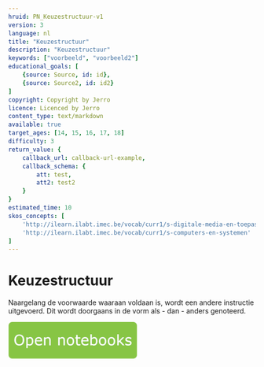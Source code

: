 ```yaml
---
hruid: PN_Keuzestructuur-v1
version: 3
language: nl
title: "Keuzestructuur"
description: "Keuzestructuur"
keywords: ["voorbeeld", "voorbeeld2"]
educational_goals: [
    {source: Source, id: id}, 
    {source: Source2, id: id2}
]
copyright: Copyright by Jerro
licence: Licenced by Jerro
content_type: text/markdown
available: true
target_ages: [14, 15, 16, 17, 18]
difficulty: 3
return_value: {
    callback_url: callback-url-example,
    callback_schema: {
        att: test,
        att2: test2
    }
}
estimated_time: 10
skos_concepts: [
    'http://ilearn.ilabt.imec.be/vocab/curr1/s-digitale-media-en-toepassingen', 
    'http://ilearn.ilabt.imec.be/vocab/curr1/s-computers-en-systemen'
]
---
```

# Keuzestructuur

Naargelang de voorwaarde waaraan voldaan is, wordt een andere instructie uitgevoerd. Dit wordt doorgaans in de vorm als - dan - anders genoteerd.

[![](embed/Knop.png "Knop")](https://kiks.ilabt.imec.be/jupyterhub/?id=1032 "Notebooks keuzestructuur")



